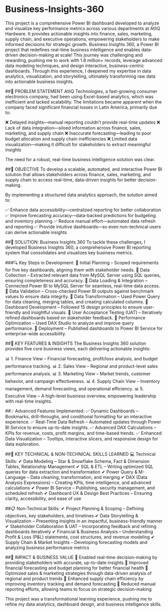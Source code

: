 # Business-Insights-360
This project is a comprehensive Power BI dashboard developed to analyze and visualize key performance metrics across various departments at AtliQ Hardware. It provides actionable insights into finance, sales, marketing, supply chain, and executive operations, empowering stakeholders to make informed decisions for strategic growth.
Business Insights 360, a Power BI project that redefines real-time business intelligence and enables data-driven decision-making at scale! This journey was challenging and rewarding, pushing me to work with 1.8 million+ records, leverage advanced data modeling techniques, and design interactive, business-centric dashboards. Through this experience, I deepened my expertise in data analytics, visualization, and storytelling, ultimately transforming raw data into actionable business insights.

##🔹 PROBLEM STATEMENT
AtliQ Technologies, a fast-growing consumer electronics company, had been using Excel-based analytics, which was inefficient and lacked scalability. The limitations became apparent when the company faced significant financial losses in Latin America, primarily due to:

❌ Delayed insights—manual reporting couldn’t provide real-time updates
❌ Lack of data integration—siloed information across finance, sales, marketing, and supply chain
❌ Inaccurate forecasting—leading to poor budget allocation and supply chain inefficiencies
❌ Limited data visualization—making it difficult for stakeholders to extract meaningful insights

The need for a robust, real-time business intelligence solution was clear.

##🔹 OBJECTIVE
To develop a scalable, automated, and interactive Power BI solution that allows stakeholders across finance, sales, marketing, and supply chain to access real-time, data-driven insights for better decision-making.

By implementing a structured data analytics approach, the solution aimed to:

✅ Enhance data accessibility—centralized reporting for better collaboration
✅ Improve forecasting accuracy—data-backed predictions for budgeting and inventory planning
✅ Reduce manual effort—automated data refresh and reporting
✅ Provide intuitive dashboards—so even non-technical users can derive actionable insights

##🔹 SOLUTION: Business Insights 360
To tackle these challenges, I developed Business Insights 360, a comprehensive Power BI reporting system that consolidates and visualizes key business metrics.

###🔍 Key Steps in Development:
📌 Initial Planning – Scoped requirements for five key dashboards, aligning them with stakeholder needs.
📌 Data Collection – Extracted relevant data from MySQL Server using SQL queries, ensuring completeness and accuracy.
📌 Data Loading & Integration – Connected Power BI to MySQL Server for seamless, real-time data access.
📌 Data Validation – Cross-checked Power BI outputs against benchmark values to ensure data integrity.
📌 Data Transformation – Used Power Query for data cleaning, merging tables, and creating calculated columns.
📌 Dashboard Development – Followed 15 design principles to ensure user-friendly and insightful visuals.
📌 User Acceptance Testing (UAT) – Iteratively refined dashboards based on stakeholder feedback.
📌 Performance Optimization – Used DAX Studio to analyze and improve query performance.
📌 Deployment – Published dashboards to Power BI Service for enterprise-wide accessibility.

##🔹 KEY FEATURES & INSIGHTS
The Business Insights 360 solution provides five core business views, each delivering actionable insights:

📊 1. Finance View – Financial forecasting, profit/loss analysis, and budget performance tracking.
📊 2. Sales View – Regional and product-level sales performance analysis.
📊 3. Marketing View – Market trends, customer behavior, and campaign effectiveness.
📊 4. Supply Chain View – Inventory management, demand forecasting, and operational efficiency.
📊 5. Executive View – A high-level business overview, empowering leadership with real-time insights.

##💡 Advanced Features Implemented:
✅ Dynamic Dashboards – Bookmarks, drill-throughs, and conditional formatting for an interactive experience.
✅ Real-Time Data Refresh – Automated updates through Power BI Service to ensure up-to-date insights.
✅ Advanced DAX Calculations – KPIs for revenue, costs, profit margins, and time-based trends.
✅ Enhanced Data Visualization – Tooltips, interactive slicers, and responsive design for data exploration.

##🔹 KEY TECHNICAL & NON-TECHNICAL SKILLS LEARNED
💻 Technical Skills:
✔ Data Modeling – Star & Snowflake Schema, Fact & Dimension Tables, Relationship Management
✔ SQL & ETL – Writing optimized SQL queries for data extraction and transformation
✔ Power Query & M-Language – Data cleaning, transformation, and merging
✔ DAX (Data Analysis Expressions) – Creating KPIs, time intelligence, and advanced calculations
✔ Power BI Service – Publishing, security management, and scheduled refresh
✔ Dashboard UX & Design Best Practices – Ensuring clarity, accessibility, and ease of use

##📋 Non-Technical Skills:
✔ Project Planning & Scoping – Defining objectives, key stakeholders, and timelines
✔ Data Storytelling & Visualization – Presenting insights in an impactful, business-friendly manner
✔ Stakeholder Collaboration & UAT – Incorporating feedback and refining dashboards iteratively
✔ Financial & Business Analysis – Understanding Profit & Loss (P&L) statements, cost structures, and revenue modeling
✔ Supply Chain & Market Insights – Developing forecasting models and analyzing business performance metrics

##🔹 IMPACT & BUSINESS VALUE
🚀 Enabled real-time decision-making by providing stakeholders with accurate, up-to-date insights
🚀 Improved financial forecasting and budget planning for better financial health
🚀 Optimized sales & marketing strategies through data-driven analysis of regional and product trends
🚀 Enhanced supply chain efficiency by improving inventory tracking and demand forecasting
🚀 Reduced manual reporting efforts, allowing teams to focus on strategic decision-making

This project was a transformational learning experience, pushing me to refine my data analytics, dashboard design, and business intelligence skills.
